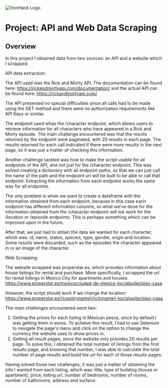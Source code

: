 ![IronHack Logo](https://s3-eu-west-1.amazonaws.com/ih-materials/uploads/upload_d5c5793015fec3be28a63c4fa3dd4d55.png)

# Project: API and Web Data Scraping

## Overview

In this project I obtained data from two sources: an API and a website which I scrapped.

API data extraction:

The API used was the Rick and Morty API. The documentation can be found here: https://rickandmortyapi.com/documentation/ and the actual API can be found here: https://rickandmortyapi.com/

The API presented no special difficulties since all calls had to be made using the GET method and there were no authorization requirements like API Keys or similar.

The endpoint used whas the /character endpoint, which allows users to retrieve information for all characters who have appeared in a Rick and Morty episode. The main challenge encountered was that the results returned by the endpoint were paginated, with 20 results in each page. The results returned for each call indicated if there were more results in the next page, so it was just a matter of checking this information.

Another challenge tackled was how to make the script usable for all endpoints of the API, and not just for the /character endpoint. This was solved creating a dictionary with all endpoint paths, so that we can just call the name of the path and the endpoint url will be built to be able to call that endpoint. Extracting the information from each endpoint works the same way for all endpoints. 

The only problem is when we want to create a dataframe with the information obtained from each endpoint, because in this case each endpoint has different information columns, so what we've done for the information obtained from the /character endpoint will not work for the /location or /episode endpoints. This is perhaps something which can be improved upon in the future.

After that, we just had to obtain the data we wanted for each character, which was: id, name, status, species, type, gender, origin and location. Some results were discarded, such as the episodes the character appeared in or an image of the character.

Web Scrapping:

The website scrapped was properstar.es, which provides information about house listings for rental and purchase. More specifically, I scrapped the url for rental listings in Mexico City for apartments and houses: https://www.properstar.es/mexico/ciudad-de-mexico-loc/alquiler/piso-casa

However, the script should work if we change the location: https://www.properstar.es/{countryname}/{cityname}-loc/alquiler/piso-casa

The main challenges encountered were two:
1) Getting the prices for each listing in Mexican pesos, since by default I was getting them in euros. To achieve this result, I had to use Selenium to navigate the page's menu and click on the option to change the currency the website uses to show prices in.
2) Getting all result pages, since the website only provides 20 results per page. To solve this, I obtained the total number of listings from the first results page, and knowing that number, I was able to calculate the total number of page results and build the url for each of those results pages.

Having solved those two challenges, it was just a matter of obtaining the info I wanted from each listing, which was: title, type of building (house or apartment), price, listing url, number of bedrooms, number of rooms, number of bathrooms, address and surface.


